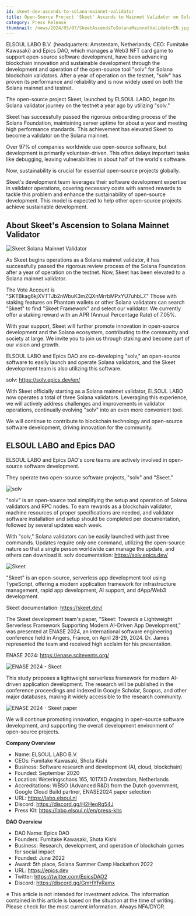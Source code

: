 ```yaml
---
id: skeet-dev-ascends-to-solana-mainnet-validator
title: Open-Source Project 'Skeet' Ascends to Mainnet Validator on Solana Blockchain
category: Press Release
thumbnail: /news/2024/05/07/SkeetAscendsToSolanaMainnetValidatorEN.jpg
---
```


ELSOUL LABO B.V. (headquarters: Amsterdam, Netherlands; CEO: Fumitake Kawasaki) and Epics DAO, which manages a Web3 NFT card game to support open-source software development, have been advancing blockchain innovation and sustainable development through the development and operation of the open-source tool "solv" for Solana blockchain validators. After a year of operation on the testnet, "solv" has proven its performance and reliability and is now widely used on both the Solana mainnet and testnet.

The open-source project Skeet, launched by ELSOUL LABO, began its Solana validator journey on the testnet a year ago by utilizing "solv."

Skeet has successfully passed the rigorous onboarding process of the Solana Foundation, maintaining server uptime for about a year and meeting high performance standards. This achievement has elevated Skeet to become a validator on the Solana mainnet.

Over 97% of companies worldwide use open-source software, but development is primarily volunteer-driven. This often delays important tasks like debugging, leaving vulnerabilities in about half of the world's software.

Now, sustainability is crucial for essential open-source projects globally.

Skeet's development team leverages their software development expertise in validator operations, covering necessary costs with earned rewards to tackle this problem and enhance the sustainability of open-source development. This model is expected to help other open-source projects achieve sustainable development.

## About Skeet's Ascension to Solana Mainnet Validator

![Skeet Solana Mainnet Validator](/news/2024/05/07/SkeetSolanaMainnetValidator.jpg)

As Skeet begins operations as a Solana mainnet validator, it has successfully passed the rigorous review process of the Solana Foundation after a year of operation on the testnet. Now, Skeet has been elevated to a Solana mainnet validator.

The Vote Account is "SKTBkag6kjXVTTJb2nWbuK3mZQXnMrrbMPxYU7uhbL7." Those with staking features on Phantom wallets or other Solana validators can search "Skeet" to find "Skeet Framework" and select our validator. We currently offer a staking reward with an APR (Annual Percentage Rate) of 7.05%.

With your support, Skeet will further promote innovation in open-source development and the Solana ecosystem, contributing to the community and society at large. We invite you to join us through staking and become part of our vision and growth.

ELSOUL LABO and Epics DAO are co-developing "solv," an open-source software to easily launch and operate Solana validators, and the Skeet development team is also utilizing this software.

solv: https://solv.epics.dev/en/

With Skeet officially starting as a Solana mainnet validator, ELSOUL LABO now operates a total of three Solana validators. Leveraging this experience, we will actively address challenges and improvements in validator operations, continually evolving "solv" into an even more convenient tool.

We will continue to contribute to blockchain technology and open-source software development, driving innovation for the community.

## ELSOUL LABO and Epics DAO

ELSOUL LABO and Epics DAO's core teams are actively involved in open-source software development.

They operate two open-source software projects, "solv" and "Skeet."

![solv](/news/2024/03/12/solvEN.jpg)

"solv" is an open-source tool simplifying the setup and operation of Solana validators and RPC nodes. To earn rewards as a blockchain validator, machine resources of proper specifications are needed, and validator software installation and setup should be completed per documentation, followed by several updates each week.

With "solv," Solana validators can be easily launched with just three commands. Updates require only one command, utilizing the open-source nature so that a single person worldwide can manage the update, and others can download it. solv documentation: https://solv.epics.dev/

![Skeet](/news/2024/03/12/SkeetV2EN.jpg)

"Skeet" is an open-source, serverless app development tool using TypeScript, offering a modern application framework for infrastructure management, rapid app development, AI support, and dApp/Web3 development.

Skeet documentation: https://skeet.dev/

The Skeet development team's paper, "Skeet: Towards a Lightweight Serverless Framework Supporting Modern AI-Driven App Development," was presented at ENASE 2024, an international software engineering conference held in Angers, France, on April 28-29, 2024. Dr. James represented the team and received high acclaim for his presentation.

ENASE 2024: https://enase.scitevents.org/

![ENASE 2024 - Skeet](/news/2024/05/02/ELSOULLABOpresentedOnENASE2024.jpg)

This study proposes a lightweight serverless framework for modern AI-driven application development. The research will be published in the conference proceedings and indexed in Google Scholar, Scopus, and other major databases, making it widely accessible to the research community.

![ENASE 2024 - Skeet paper](/news/2024/04/24/ENASE2024AfterTheConference.jpg)

We will continue promoting innovation, engaging in open-source software development, and supporting the overall development environment of open-source projects.

**Company Overview**

- Name: ELSOUL LABO B.V.
- CEOs: Fumitake Kawasaki, Shota Kishi
- Business: Software research and development (AI, cloud, blockchain)
- Founded: September 2020
- Location: Weteringschans 165, 1017XD Amsterdam, Netherlands
- Accreditations: WBSO (Advanced R&D) from the Dutch government, Google Cloud Build partner, ENASE2024 paper selection
- URL: https://labo.elsoul.nl
- Discord: https://discord.gg/H2HeqRq54J
- Press Kit: https://labo.elsoul.nl/en/press-kits

**DAO Overview**

- DAO Name: Epics DAO
- Founders: Fumitake Kawasaki, Shota Kishi
- Business: Research, development, and operation of blockchain games for social impact
- Founded: June 2022
- Award: 5th place, Solana Summer Camp Hackathon 2022
- URL: https://epics.dev
- Twitter: https://twitter.com/EpicsDAO2
- Discord: https://discord.gg/GmHYfyRamx

※ This article is not intended for investment advice. The information contained in this article is based on the situation at the time of writing. Please check for the most current information. Always NFA/DYOR.
